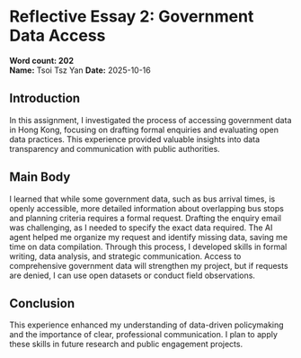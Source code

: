 # Reflective Essay 2: Government Data Access

**Word count: 202**  
**Name:** Tsoi Tsz Yan 
**Date:** 2025-10-16

## Introduction
In this assignment, I investigated the process of accessing government data in Hong Kong, focusing on drafting formal enquiries and evaluating open data practices. This experience provided valuable insights into data transparency and communication with public authorities. 

## Main Body
I learned that while some government data, such as bus arrival times, is openly accessible, more detailed information about overlapping bus stops and planning criteria requires a formal request. Drafting the enquiry email was challenging, as I needed to specify the exact data required. The AI agent helped me organize my request and identify missing data, saving me time on data compilation. Through this process, I developed skills in formal writing, data analysis, and strategic communication. Access to comprehensive government data will strengthen my project, but if requests are denied, I can use open datasets or conduct field observations. 

## Conclusion
This experience enhanced my understanding of data-driven policymaking and the importance of clear, professional communication. I plan to apply these skills in future research and public engagement projects. 